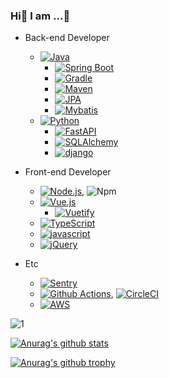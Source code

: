 ### Hi👋  I am ...🤔

- Back-end Developer
  - [![Java](https://img.shields.io/badge/Java-v11-darkred.svg?&logo=java)](https://www.java.com/)
    - [![Spring Boot](https://img.shields.io/badge/Spring%20Boot-v2.4-deepgreen.svg?&logo=spring)](https://spring.io/projects/spring-boot)
    - [![Gradle](https://img.shields.io/badge/Gradle-v6.8-darkblue.svg?&logo=apache)](https://gradle.org/)
    - [![Maven](https://img.shields.io/badge/Maven-v3.6-blue.svg?&logo=apache)](https://maven.apache.org/)
    - [![JPA](https://img.shields.io/badge/jpa-v2.4-deepgreen.svg?&logo=Spring)](https://spring.io/projects/spring-data-jpa)
    - [![Mybatis](https://img.shields.io/badge/mybatis-v3.5-darkred.svg?&logo=MyBatis)](https://mybatis.org/)
  - [![Python](https://img.shields.io/badge/python-v3.8-blue.svg?&logo=python)](https://docs.python.org/3.8/)
    - [![FastAPI](https://img.shields.io/badge/FastAPI-v0.63-teal.svg?logo=FastApi)](https://fastapi.tiangolo.com/)
    - [![SQLAlchemy](https://img.shields.io/badge/SQLAlchemy-v1.4-lightgray.svg?&logo=SQLAlchemy)](https://docs.sqlalchemy.org/)
    - [![django](https://img.shields.io/badge/django-v2.1-darkgreen.svg?&logo=django)](https://docs.djangoproject.com/)
- Front-end Developer
  - [![Node.js](https://img.shields.io/badge/Node.js-v14.15-darkgreen.svg?logo=node.js)](https://nodejs.org/), ![Npm](https://img.shields.io/npm/v/npm.svg?logo=npm)
  - [![Vue.js](https://img.shields.io/badge/Vue.js-v2.6-deepgreen.svg?logo=vue.js)](https://kr.vuejs.org/v2/guide/index.html)
    - [![Vuetify](https://img.shields.io/badge/Vuetify-v2.4-blue.svg?logo=vuetify)](https://vuetifyjs.com/)
  - [![TypeScript](https://img.shields.io/badge/TypeScript-v4.2-blue.svg?logo=typescript)](https://www.typescriptlang.org/)
  - [![javascript](https://img.shields.io/badge/javascript-es6-orange.svg)]()
  - [![jQuery](https://img.shields.io/badge/jQuery-v3.6-darkblue.svg)](https://jquery.com/)

- Etc
  - [![Sentry](https://img.shields.io/badge/Monitorning-Sentry-purple.svg)](https://sentry.io/)
  - [![Github Actions](https://img.shields.io/badge/CI/CD-Github%20Actions-black.svg)](https://github.com/features/actions), [![CircleCI](https://img.shields.io/badge/CI/CD-CircleCI-black.svg)](https://circleci.com/)
  - [![AWS](https://img.shields.io/badge/Cloud-AWS-orange.svg)](https://aws.amazon.com/)

![1](https://github-readme-stats.vercel.app/api/top-langs/?username=bestheroz&theme=blue-green)

[![Anurag's github stats](https://github-readme-stats.vercel.app/api?username=bestheroz&theme=blue-green)](https://github.com/anuraghazra/github-readme-stats)

[![Anurag's github trophy](https://github-profile-trophy.vercel.app/?username=bestheroz&row=1)](https://github.com/ryo-ma/github-profile-trophy)



<!--
**bestheroz/bestheroz** is a ✨ _special_ ✨ repository because its `README.md` (this file) appears on your GitHub profile.

Here are some ideas to get you started:

- 🔭 I’m currently working on ...
- 🌱 I’m currently learning ...
- 👯 I’m looking to collaborate on ...
- 🤔 I’m looking for help with ...
- 💬 Ask me about ...
- 📫 How to reach me: ...
- 😄 Pronouns: ...
- ⚡ Fun fact: ...
-->
